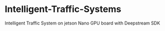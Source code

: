 # Intelligent-Traffic-Systems
Intelligent Traffic System on jetson Nano GPU board with Deepstream SDK

